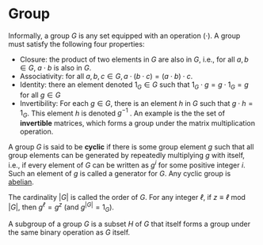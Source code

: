 # Group

Informally, a group $G$ is any set equipped with an operation $(\cdot)$. A group must satisfy the following four
properties:

- Closure: the product of two elements in $G$ are also in $G$, i.e., for all $a,b ∈ G$, $a  \cdot  b$ is also in $G$.
- Associativity: for all $a,b, c ∈ G, a  \cdot (b  \cdot  c) = (a  \cdot  b) \cdot  c$.
- Identity: there an element denoted $1_G ∈ G$ such that $1_G  \cdot  g = g  \cdot  1_G = g$ for all $g ∈ G$
- Invertibility: For each $g ∈ G$, there is an element $h$ in $G$ such that $g \cdot h = 1_G$. This element $h$ is denoted $g^{−1}$ .
  An example is the the set of **invertible** matrices, which forms a group under the matrix multiplication operation.

A group $G$ is said to be **cyclic** if there is some group element $g$ such that all group elements can be generated by repeatedly
multiplying $g$ with itself, i.e., if every element of $G$ can be written as $g^i$ for some positive integer $i$. Such an element of
$g$ is called a generator for $G$. Any cyclic group is [abelian](abelian.md).

The cardinality $|G|$ is called the order of $G$. For any integer $ℓ$, if $z ≡ ℓ$ mod $|G|,$ then $g^ℓ = g^z$ (and $g^{|G|} = 1_G$).

A subgroup of a group $G$ is a subset $H$ of $G$ that itself forms a group under the same binary operation as $G$ itself.
